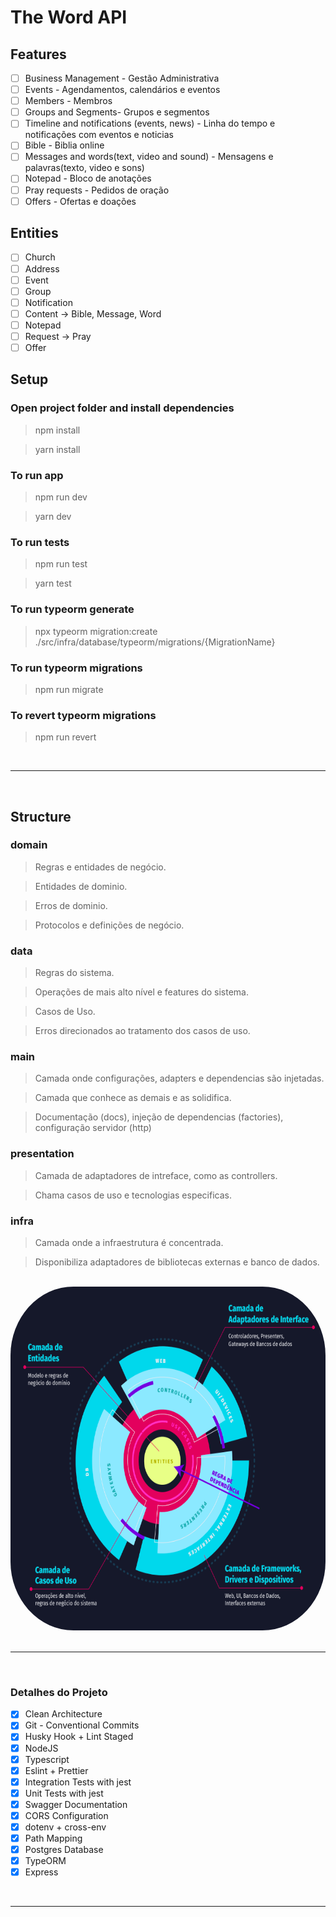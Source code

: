 # The Word API

## Features

-   [ ] Business Management - Gestão Administrativa
-   [ ] Events - Agendamentos, calendários e eventos
-   [ ] Members - Membros
-   [ ] Groups and Segments- Grupos e segmentos
-   [ ] Timeline and notifications (events, news) - Linha do tempo e notificações com eventos e noticias
-   [ ] Bible - Biblia online
-   [ ] Messages and words(text, video and sound) - Mensagens e palavras(texto, video e sons)
-   [ ] Notepad - Bloco de anotações
-   [ ] Pray requests - Pedidos de oração
-   [ ] Offers - Ofertas e doações

## Entities

-   [ ] Church
-   [ ] Address
-   [ ] Event
-   [ ] Group
-   [ ] Notification
-   [ ] Content -> Bible, Message, Word
-   [ ] Notepad
-   [ ] Request -> Pray
-   [ ] Offer

## Setup

### Open project folder and install dependencies

> npm install

> yarn install

### To run app

> npm run dev

> yarn dev

### To run tests

> npm run test

> yarn test

### To run typeorm generate

> npx typeorm migration:create ./src/infra/database/typeorm/migrations/{MigrationName}

### To run typeorm migrations

> npm run migrate

### To revert typeorm migrations

> npm run revert

<br>
<hr>
<br>

## Structure

### domain

> Regras e entidades de negócio.

> Entidades de dominio.

> Erros de dominio.

> Protocolos e definições de negócio.

### data

> Regras do sistema.

> Operações de mais alto nível e features do sistema.

> Casos de Uso.

> Erros direcionados ao tratamento dos casos de uso.

### main

> Camada onde configurações, adapters e dependencias são injetadas.

> Camada que conhece as demais e as solidifica.

> Documentação (docs), injeção de dependencias (factories), configuração servidor (http)

### presentation

> Camada de adaptadores de intreface, como as controllers.

> Chama casos de uso e tecnologias especificas.

### infra

> Camada onde a infraestrutura é concentrada.

> Disponibiliza adaptadores de bibliotecas externas e banco de dados.

<br>
<div  align="center" >
<img src="./assets/clean.png " alt="clean architecture layers - folder by Otávio Lemos" style="height: 550px; width:650px;border-radius:20%;"/>
</div>

<br>
<hr>
<br>

### Detalhes do Projeto

-   [x] Clean Architecture
-   [x] Git - Conventional Commits
-   [x] Husky Hook + Lint Staged
-   [x] NodeJS
-   [x] Typescript
-   [x] Eslint + Prettier
-   [x] Integration Tests with jest
-   [x] Unit Tests with jest
-   [x] Swagger Documentation
-   [x] CORS Configuration
-   [x] dotenv + cross-env
-   [x] Path Mapping
-   [x] Postgres Database
-   [x] TypeORM
-   [x] Express

<br>
<hr>
<br>
